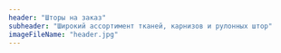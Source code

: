 ```yaml
---
header: "Шторы на заказ"
subheader: "Широкий ассортимент тканей, карнизов и рулонных штор"
imageFileName: "header.jpg"
---
```

